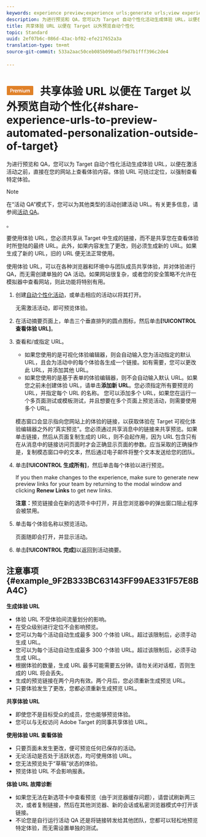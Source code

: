 ```yaml
---
keywords: experience preview;experience urls;generate urls;view experience urls
description: 为进行预览和 QA，您可以为 Target 自动个性化活动生成体验 URL，以便在激活活动之前，直接在您的网站上查看体验内容。体验 URL 可绕过定位，以强制查看特定体验。
title: 共享体验 URL 以便在 Target 以外预览自动个性化
topic: Standard
uuid: 2ef07b6c-086d-43ac-bf02-efe217652a3a
translation-type: tm+mt
source-git-commit: 533a2aac50ceb085b090ad5f9d7b1fff396c2de4

---
```



# ![PREMIUM](/help/assets/premium.png) 共享体验 URL 以便在 Target 以外预览自动个性化{#share-experience-urls-to-preview-automated-personalization-outside-of-target}

为进行预览和 QA，您可以为 Target 自动个性化活动生成体验 URL，以便在激活活动之前，直接在您的网站上查看体验内容。体验 URL 可绕过定位，以强制查看特定体验。

>[!NOTE]
>
>在“活动 QA”模式下，您可以为其他类型的活动创建活动 URL。有关更多信息，请参阅[活动 QA](../../c-activities/c-activity-qa/activity-qa.md#concept_9329EF33DE7D41CA9815C8115DBC4E40)。

。

要使用体验 URL，您必须共享从 Target 中生成的链接，而不是共享您在查看体验时所登陆的最终 URL。此外，如果内容发生了更改，则必须生成新的 URL。如果生成了新的 URL，旧的 URL 便无法正常使用。

使用体验 URL，可以在各种浏览器和环境中与团队成员共享体验，并对体验进行 QA，而无需创建单独的 QA 活动。如果网站很复杂，或者您的安全策略不允许在模拟器中查看网站，则此功能将特别有用。

1. 创建[自动个性化活动](../../c-activities/t-automated-personalization/create-ap-activity.md#task_8AAF837796D74CF893CA2F88BA1491C9)，或单击相应的活动以将其打开。

   无需激活活动，即可预览体验。
1. 在活动摘要页面上，单击三个垂直排列的圆点图标，然后单击&#x200B;**[!UICONTROL 查看体验 URL]**。
1. 查看和/或指定 URL。

   * 如果您使用的是可视化体验编辑器，则会自动输入您为活动指定的默认 URL，且会为活动中的每个体验各生成一个链接。如有需要，您可以更改此 URL，并添加其他 URL。
   * 如果您使用的是基于表单的体验编辑器，则不会自动输入默认 URL。如果您之前未创建体验 URL，请单击&#x200B;**添加新 URL**。您必须指定所有要预览的 URL，并指定每个 URL 的名称。
   您可以添加多个 URL，如果您在运行一个多页面测试或模板测试，并且想要在多个页面上预览活动，则需要使用多个 URL。

   模态窗口会显示指向您网站上的体验的链接，以获取体验在 Target 可视化体验编辑器之外的“真实预览”。您必须通过共享消息中的链接来共享预览。如果单击链接，然后从页面复制生成的 URL，则不会起作用，因为 URL 包含只有在从消息中的链接访问页面时才会正确显示页面的参数。应当采取的正确操作是，复制模态窗口中的文本，然后通过电子邮件将整个文本发送给您的团队。
1. 单击&#x200B;**[!UICONTROL 生成所有]**，然后单击每个体验以进行预览。

   If you then make changes to the experience, make sure to generate new preview links for your team by returning to the modal window and clicking **Renew Links** to get new links.

   **注意：**&#x200B;预览链接会在新的选项卡中打开，并且您浏览器中的弹出窗口阻止程序会被禁用。

1. 单击每个体验名称以预览活动。

   页面随即会打开，并显示活动。
1. 单击&#x200B;**[!UICONTROL 完成]**&#x200B;以返回到活动摘要。

## 注意事项 {#example_9F2B333BC63143FF99AE331F57E8BA4C}

**生成体验 URL**

* 体验 URL 不受体验间流量划分的影响。
* 在受众级别进行定位不会影响预览。
* 您可以为每个活动自动生成最多 300 个体验 URL。超过该限制后，必须手动生成 URL。
* 您可以为每个活动自动生成最多 300 个体验 URL。超过该限制后，必须手动生成 URL。
* 根据体验的数量，生成 URL 最多可能需要五分钟。请勿关闭对话框，否则生成的 URL 将会丢失。
* 生成的预览链接在两个月内有效。两个月后，您必须重新生成预览 URL。
* 只要体验发生了更改，您都必须重新生成预览 URL。

**共享体验 URL**

* 即使您不是目标受众的成员，您也能够预览体验。
* 您可以与无权访问 Adobe Target 的同事共享体验 URL。

**使用体验 URL 查看体验**

* 只要页面未发生更改，便可预览任何已保存的活动。
* 无论活动是否处于活跃状态，均可使用体验 URL。
* 您无法预览处于“草稿”状态的体验。
* 预览体验 URL 不会影响报表。

**体验 URL 故障诊断**

* 如果您无法在新选项卡中查看预览（由于浏览器缓存问题），请尝试刷新两三次，或者复制链接，然后在其他浏览器、新的会话或私密浏览器模式中打开该链接。
* 不论您是自行运行活动 QA 还是将链接转发给其他团队，您都可以轻松地预览特定体验，而无需设置单独的测试。

